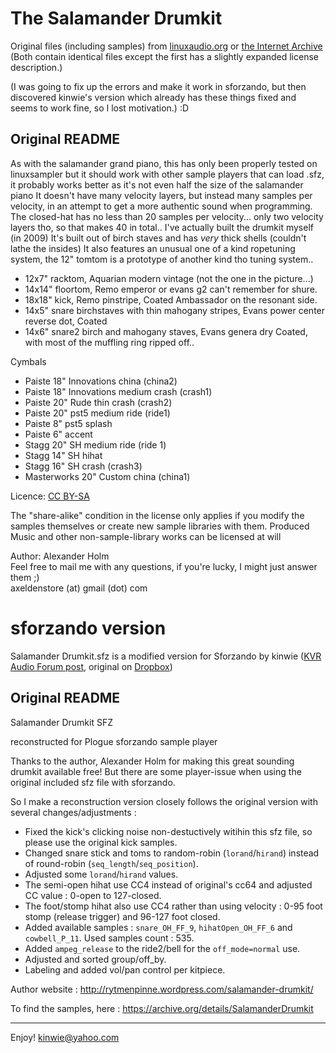 # The Salamander Drumkit #

Original files (including samples) from [linuxaudio.org](http://download.linuxaudio.org/musical-instrument-libraries/sfz/salamander_drumkit_v1.tar.7z) or [the Internet Archive](https://archive.org/details/SalamanderDrumkit)  (Both contain identical files except the first has a slightly expanded license description.)

(I was going to fix up the errors and make it work in sforzando, but then discovered kinwie's version which already has these things fixed and seems to work fine, so I lost motivation.)  :D

## Original README ##

As with the salamander grand piano, this has only been properly tested on linuxsampler but it should work with other sample
players that can load .sfz, it probably works better as it's not even half the size of the salamander piano
It doesn't have many velocity layers, but instead many samples per velocity, in an attempt to get a more authentic sound when programming.
The closed-hat has no less than 20 samples per velocity... only two velocity layers tho, so that makes 40 in total..
I've actually built the drumkit myself (in 2009) It's built out of birch staves and
has _very_ thick shells (couldn't lathe the insides) It also features an unusual one of a kind ropetuning system,
the 12" tomtom is a prototype of another kind tho tuning system..

- 12x7" racktom, Aquarian modern vintage (not the one in the picture...)
- 14x14" floortom, Remo emperor or evans g2 can't remember for shure.
- 18x18" kick, Remo pinstripe, Coated Ambassador on the resonant side.
- 14x5" snare birchstaves with thin mahogany stripes, Evans power center reverse dot, Coated
- 14x6" snare2 birch and mahogany staves, Evans genera dry Coated, with most of the muffling ring ripped off..

Cymbals

- Paiste 18" Innovations china (china2)
- Paiste 18" Innovations medium crash (crash1)
- Paiste 20" Rude thin crash (crash2)
- Paiste 20" pst5 medium ride (ride1)
- Paiste 8"  pst5 splash
- Paiste 6"  accent
- Stagg 20" SH medium ride (ride 1)
- Stagg 14" SH hihat
- Stagg 16" SH crash (crash3)
- Masterworks 20" Custom china (china1)


Licence: [CC BY-SA](http://creativecommons.org/licenses/by-sa/3.0/)

The "share-alike" condition in the license only applies if you modify
the samples themselves or create new sample libraries with them.
Produced Music and other non-sample-library works can be licensed at will


Author: Alexander Holm  
Feel free to mail me with any questions, if you're lucky, I might just answer them ;)  
axeldenstore (at) gmail (dot) com


# sforzando version #

Salamander Drumkit.sfz is a modified version for Sforzando by kinwie ([KVR Audio Forum post](http://www.kvraudio.com/forum/viewtopic.php?p=6189825#p6189825), original on [Dropbox](https://www.dropbox.com/s/i24fgjryj05w5gp/Salamander_Drumkit_sforzando.rar?dl=0)) 


## Original README ##

Salamander Drumkit SFZ

reconstructed for Plogue sforzando sample player

Thanks to the author, Alexander Holm for making this great sounding drumkit available free!
But there are some player-issue when using the original included sfz file with sforzando.

So I make a reconstruction version closely follows the original version with several changes/adjustments :

- Fixed the kick's clicking noise non-destuctively witihin this sfz file, so please use the original kick samples.
- Changed snare stick and toms to random-robin (`lorand`/`hirand`) instead of round-robin (`seq_length`/`seq_position`).
- Adjusted some `lorand`/`hirand` values.
- The semi-open hihat use CC4 instead of original's cc64 and adjusted CC value : 0-open to 127-closed.
- The foot/stomp hihat also use CC4 rather than using velocity : 0-95 foot stomp (release trigger) and 96-127 foot closed.
- Added available samples : `snare_OH_FF_9`, `hihatOpen_OH_FF_6` and `cowbell_P_11`. Used samples count : 535.
- Added `ampeg_release` to the ride2/bell for the `off_mode=normal` use.
- Adjusted and sorted group/off_by.
- Labeling and added vol/pan control per kitpiece.

Author website :
http://rytmenpinne.wordpress.com/salamander-drumkit/

To find the samples, here :
https://archive.org/details/SalamanderDrumkit

---------------------
Enjoy!
kinwie@yahoo.com
